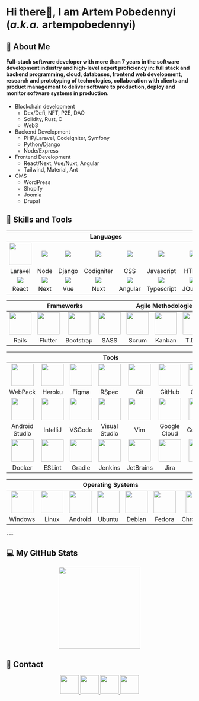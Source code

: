 # **Hi there👋, I am Artem Pobedennyi (*a.k.a.* artempobedennyi)**
  
## :information_desk_person:  About Me
#### Full-stack software developer with more than 7 years in the software development industry and high-level expert proficiency in: full stack and backend programming, cloud, databases, frontend web development, research and prototyping of technologies, collaboration with clients and product management to deliver software to production, deploy and monitor software systems in production.

- Blockchain development
  - Dex/Defi, NFT, P2E, DAO
  - Solidity, Rust, C
  - Web3
- Backend Development
  - PHP/Laravel, Codeigniter, Symfony
  - Python/Django
  - Node/Express
- Frontend Development
  - React/Next, Vue/Nuxt, Angular
  - Tailwind, Material, Ant
- CMS
  - WordPress
  - Shopify
  - Joomla
  - Drupal

## :wrench:  Skills and Tools
<div align="center">
   <table>
      <thead>
         <tr>
            <th colspan="7">Languages</th>
         </tr>
      </thead>
      <tr>
         <td align="center" width=110> 
            <img height=60 src="https://cdn.jsdelivr.net/gh/devicons/devicon/icons/laravel/laravel-plain.svg"/> 
         </td>
         <td align="center" width=110>             
            <img src="https://cdn.jsdelivr.net/gh/devicons/devicon/icons/nodejs/nodejs-original-wordmark.svg" />          
         </td>
         <td align="center" width=110>
            <img src="https://cdn.jsdelivr.net/gh/devicons/devicon/icons/django/django-plain.svg" />
         </td>
         <td align="center" width=110>
            <img src="https://cdn.jsdelivr.net/gh/devicons/devicon/icons/codeigniter/codeigniter-plain.svg" />
         </td>
         <td align="center" width=110>
            <img src="https://cdn.jsdelivr.net/gh/devicons/devicon/icons/css3/css3-original.svg" />
         </td>
         <td align="center" width=110>
            <img src="https://cdn.jsdelivr.net/gh/devicons/devicon/icons/javascript/javascript-plain.svg" />
         </td>
         <td align="center" width=110>            
            <img src="https://cdn.jsdelivr.net/gh/devicons/devicon/icons/html5/html5-original.svg" />          
         </td>          
      </tr>
      <tr>
         <td align="center" width=110>Laravel</td>
         <td align="center" width=110>Node</td>
         <td align="center" width=110>Django</td>
         <td align="center" width=110>Codigniter</td>
         <td align="center" width=110>CSS</td>
         <td align="center" width=110>Javascript</td>
         <td align="center" width=110>HTML</td>
      </tr>
      <tr>
         <td align="center" width=110>             
            <img src="https://cdn.jsdelivr.net/gh/devicons/devicon/icons/react/react-original.svg" />          
         </td>
         <td align="center" width=110>             
            <img src="https://cdn.jsdelivr.net/gh/devicons/devicon/icons/nextjs/nextjs-original-wordmark.svg" />          
         </td>
         <td align="center" width=110>            
            <img src="https://cdn.jsdelivr.net/gh/devicons/devicon/icons/vuejs/vuejs-original.svg" />          
         </td>
         <td align="center" width=110>            
            <img src="https://cdn.jsdelivr.net/gh/devicons/devicon/icons/nuxtjs/nuxtjs-original.svg" />          
         </td>
         <td align="center" width=110>            
            <img src="https://cdn.jsdelivr.net/gh/devicons/devicon/icons/angularjs/angularjs-original.svg" />          
         </td>
         <td align="center" width=110>            
            <img src="https://cdn.jsdelivr.net/gh/devicons/devicon/icons/typescript/typescript-original.svg" />          
         </td>
         <td align="center" width=110>                        
            <img src="https://cdn.jsdelivr.net/gh/devicons/devicon/icons/jquery/jquery-plain-wordmark.svg" />                 
         </td>          
      </tr>
      <tr>
         <td align="center" width=110>React</td>
         <td align="center" width=110>Next</td>
         <td align="center" width=110>Vue</td>
         <td align="center" width=110>Nuxt</td>
         <td align="center" width=110>Angular</td>
         <td align="center" width=110>Typescript</td>
         <td align="center" width=110>JQuery</td>
      </tr>
   </table>
   <table>
      <thead>
         <tr>
            <th colspan="4">Frameworks</th>
            <th colspan="3">Agile Methodologies</th>
         </tr>
      </thead>
      <tr>
         <td align="center" width=110><img height=60 src="https://cdn.jsdelivr.net/gh/devicons/devicon/icons/rails/rails-original-wordmark.svg"/> </td>
         <td align="center" width=110> <img height=60 src="https://cdn.jsdelivr.net/gh/devicons/devicon/icons/flutter/flutter-original.svg"/> </td>
         <td align="center" width=110> <img height=60 src="https://cdn.jsdelivr.net/gh/devicons/devicon/icons/bootstrap/bootstrap-original.svg"/> </td>
         <td align="center" width=110> <img height=60 src="https://cdn.jsdelivr.net/gh/devicons/devicon/icons/sass/sass-original.svg"/> </td>
         <td align="center" width=110><img width=60 src="https://user-images.githubusercontent.com/27622683/192119071-da8aff75-02b1-4c6d-8232-507b9454cd49.png"/></td>
         <td align="center" width=110><img width=60 src="https://user-images.githubusercontent.com/27622683/192119213-9a958b20-d3ba-460e-935f-dccb6a3de7e6.png"/></td>
         <td align="center" width=110><img width=60 src="https://user-images.githubusercontent.com/27622683/192119394-0284fdfc-3ad2-460c-8b57-5ed13a2cbfc0.png"/></td>
      <tr align="center">
         <td align="center" width=110>Rails</td>
         <td align="center" width=110>Flutter</td>
         <td align="center" width=110>Bootstrap</td>
         <td align="center" width=110>SASS</td>
         <td align="center" width=110>Scrum</td>
         <td align="center" width=110>Kanban</td>
         <td align="center" width=110>T.D.D.</td>
      </tr>
      </tr>
   </table>
   <table>
      <thead>
         <tr>
            <th colspan="7">Tools</th>
         </tr>
      </thead>
      <tr>
         <td align="center" width=110><img height=60 src="https://cdn.jsdelivr.net/gh/devicons/devicon/icons/webpack/webpack-original.svg"/> </td>
         <td align="center" width=110> <img height=60 src="https://cdn.jsdelivr.net/gh/devicons/devicon/icons/heroku/heroku-original.svg"/> </td>
         <td align="center" width=110> <img height=60 src="https://cdn.jsdelivr.net/gh/devicons/devicon/icons/figma/figma-original.svg"/> </td>
         <td align="center" width=110> <img height=60 src="https://cdn.jsdelivr.net/gh/devicons/devicon/icons/rspec/rspec-original.svg"/> </td>
         <td align="center" width=110> <img height=60 src="https://cdn.jsdelivr.net/gh/devicons/devicon/icons/git/git-original.svg"/> </td>
         <td align="center" width=110> <img height=60 src="https://cdn.jsdelivr.net/gh/devicons/devicon/icons/github/github-original.svg"/> </td>
         <td align="center" width=110> <img height=60 src="https://cdn.jsdelivr.net/gh/devicons/devicon/icons/gitlab/gitlab-original.svg"/> </td>
      </tr>
      <tr>
         <td align="center" width=110>WebPack</td>
         <td align="center" width=110>Heroku</td>
         <td align="center" width=110>Figma</td>
         <td align="center" width=110>RSpec</td>
         <td align="center" width=110>Git</td>
         <td align="center" width=110>GitHub</td>
         <td align="center" width=110>GitLab</td>
      </tr>
      <tr>
         <td align="center" width=110> <img height=60 src="https://cdn.jsdelivr.net/gh/devicons/devicon/icons/androidstudio/androidstudio-original.svg"/> </td>
         <td align="center" width=110> <img height=60 src="https://cdn.jsdelivr.net/gh/devicons/devicon/icons/intellij/intellij-original.svg"/> </td>
         <td align="center" width=110> <img height=60 src="https://cdn.jsdelivr.net/gh/devicons/devicon/icons/vscode/vscode-original.svg"/> </td>
         <td align="center" width=110> <img height=60 src="https://cdn.jsdelivr.net/gh/devicons/devicon/icons/visualstudio/visualstudio-plain.svg"/> </td>
         <td align="center" width=110> <img height=60 src="https://cdn.jsdelivr.net/gh/devicons/devicon/icons/vim/vim-original.svg"/> </td>
         <td align="center" width=110> <img height=60 src="https://cdn.jsdelivr.net/gh/devicons/devicon/icons/googlecloud/googlecloud-original.svg"/> </td>
         <td align="center" width=110> <img height=60 src="https://cdn.jsdelivr.net/gh/devicons/devicon/icons/codepen/codepen-plain.svg"/> </td>
      </tr>
      <tr>
         <td align="center" width=110>Android Studio</td>
         <td align="center" width=110>IntelliJ</td>
         <td align="center" width=110>VSCode</td>
         <td align="center" width=110>Visual Studio</td>
         <td align="center" width=110>Vim</td>
         <td align="center" width=110>Google Cloud</td>
         <td align="center" width=110>CodePen</td>
      </tr>
      <tr>
         <td align="center" width=110> <img height=60 src="https://cdn.jsdelivr.net/gh/devicons/devicon/icons/docker/docker-original.svg"/> </td>
         <td align="center" width=110> <img height=60 src="https://cdn.jsdelivr.net/gh/devicons/devicon/icons/eslint/eslint-original.svg"/> </td>
         <td align="center" width=110> <img height=60 src="https://cdn.jsdelivr.net/gh/devicons/devicon/icons/gradle/gradle-plain.svg"/> </td>
         <td align="center" width=110> <img height=60 src="https://cdn.jsdelivr.net/gh/devicons/devicon/icons/jenkins/jenkins-line.svg"/> </td>
         <td align="center" width=110> <img height=60 src="https://cdn.jsdelivr.net/gh/devicons/devicon/icons/jetbrains/jetbrains-original.svg"/> </td>
         <td align="center" width=110> <img height=60 src="https://cdn.jsdelivr.net/gh/devicons/devicon/icons/jira/jira-original.svg"/> </td>
         <td align="center" width=110> <img height=60 src="https://cdn.jsdelivr.net/gh/devicons/devicon/icons/yarn/yarn-original.svg"/></td>
      </tr>
      <tr>
         <td align="center" width=110>Docker</td>
         <td align="center" width=110>ESLint</td>
         <td align="center" width=110>Gradle</td>
         <td align="center" width=110>Jenkins</td>
         <td align="center" width=110>JetBrains</td>
         <td align="center" width=110>Jira</td>
         <td align="center" width=110>Yarn</td>
      </tr>
   </table>
   <table>
      <thead>
         <tr>
            <th colspan="7">Operating Systems</th>
         </tr>
      </thead>
      <tr>
         <td align="center" width=110><img height=60 src="https://cdn.jsdelivr.net/gh/devicons/devicon/icons/windows8/windows8-original.svg"/> </td>
         <td align="center" width=110> <img height=60 src="https://cdn.jsdelivr.net/gh/devicons/devicon/icons/linux/linux-original.svg"/> </td>
         <td align="center" width=110> <img height=60 src="https://cdn.jsdelivr.net/gh/devicons/devicon/icons/android/android-original.svg"/> </td>
         <td align="center" width=110> <img height=60 src="https://cdn.jsdelivr.net/gh/devicons/devicon/icons/ubuntu/ubuntu-plain.svg"/> </td>
         <td align="center" width=110> <img height=60 src="https://cdn.jsdelivr.net/gh/devicons/devicon/icons/debian/debian-plain.svg"/> </td>
         <td align="center" width=110> <img height=60 src="https://cdn.jsdelivr.net/gh/devicons/devicon/icons/fedora/fedora-plain.svg"/> </td>
         <td align="center" width=110> <img height=60 src="https://cdn.jsdelivr.net/gh/devicons/devicon/icons/chrome/chrome-original.svg"/> </td>
      </tr>
      <tr>
         <td align="center" width=110>Windows</td>
         <td align="center" width=110>Linux</td>
         <td align="center" width=110>Android</td>
         <td align="center" width=110>Ubuntu</td>
         <td align="center" width=110>Debian</td>
         <td align="center" width=110>Fedora</td>
         <td align="center" width=110>ChromeOS</td>
      </tr>
   </table>
</div>
---


## :computer:  My GitHub Stats
<!-- <div align="center">
    <img height="200em" src="profile-3d-contrib/radar_contrib_only.svg">
</div> -->
<!-- <div align="center">
    <img height="200em" src="https://github-profile-summary-cards.vercel.app/api/cards/stats?username=artempobedennyi&theme=github"/>
    <img height="200em" src="https://github-profile-summary-cards.vercel.app/api/cards/repos-per-language?username=artempobedennyi"/>
</div> -->
<!-- <div align="center">
    <img height="200em" src="https://github-profile-summary-cards.vercel.app/api/cards/most-commit-language?username=artempobedennyi">
</div> -->
<div align="center">
    <img height="220em" src="https://github-readme-stats.vercel.app/api/top-langs/?username=artempobedennyi&langs_count=10&layout=compact&hide=c%2B%2B,CMake,C" />
</div>
<!-- <div align="center">
    <img width="500em" src="https://streak-stats.demolab.com/?user=artempobedennyi&currStreakNum=000000&fire=orange&sideLabels=000date_format=[Y.]n.j)" />
</div> -->

<!--## :abacus: Last 30 days of Contributions-->
<!-- <div align="center">
  <img width="1000em" style="margin-top: 0px" src="https://eleo-readme-activity-graph.herokuapp.com/graph?username=artempobedennyi&bg_color=ffffff&color=000000&line=4c9d9e&point=ff0000&area=true&hide_border=true&hide_title=true" />
</div> -->

## :wrench:  Contact
<div align="center">
    <a href="mailto:artem.pobedennyyi309@gmail.com" target="_blank" rel="noopener noreferrer">
        <img src="https://img.icons8.com/color/2x/gmail-new.png"  width="50" />
    </a>
    <a href="https://join.skype.com/invite/d9RL5DFnilbU" target="_blank" rel="noopener noreferrer">
        <img src="https://img.icons8.com/color/2x/skype.png"  width="50" />
    </a>
    <a href="https://t.me/artempobedennyi0309" target="_blank" rel="noopener noreferrer">
        <img src="https://img.icons8.com/color/2x/telegram-app.png"  width="50" />
    </a>
    <a href="https://discord.gg/Hh2xw5SS" target="_blank" rel="noopener noreferrer">
        <img src="https://img.icons8.com/color/2x/discord.png"  width="50" />
    </a>
</div>